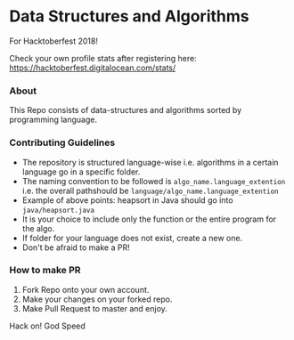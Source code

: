 # Data Structures and Algorithms
For Hacktoberfest 2018! <br/>

Check your own profile stats after registering here: https://hacktoberfest.digitalocean.com/stats/<username>

### About
This Repo consists of data-structures and algorithms sorted by programming language.

### Contributing Guidelines
- The repository is structured language-wise i.e. algorithms in a certain language go in a specific folder.
- The naming convention to be followed is ```algo_name.language_extention``` i.e. the overall pathshould be ```language/algo_name.language_extention```
- Example of above points: heapsort in Java should go into `java/heapsort.java`
- It is your choice to include only the function or the entire program for the algo.
- If folder for your language does not exist, create a new one.
- Don't be afraid to make a PR!

### How to make PR
1. Fork Repo onto your own account.
2. Make your changes on your forked repo.
3. Make Pull Request to master and enjoy.

Hack on!
God Speed
